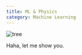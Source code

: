 ```yaml
---
title: ML & Physics 
category: Machine Learning 
---
```

![tree](image.png)
<!-- more -->

Haha, let me show you.